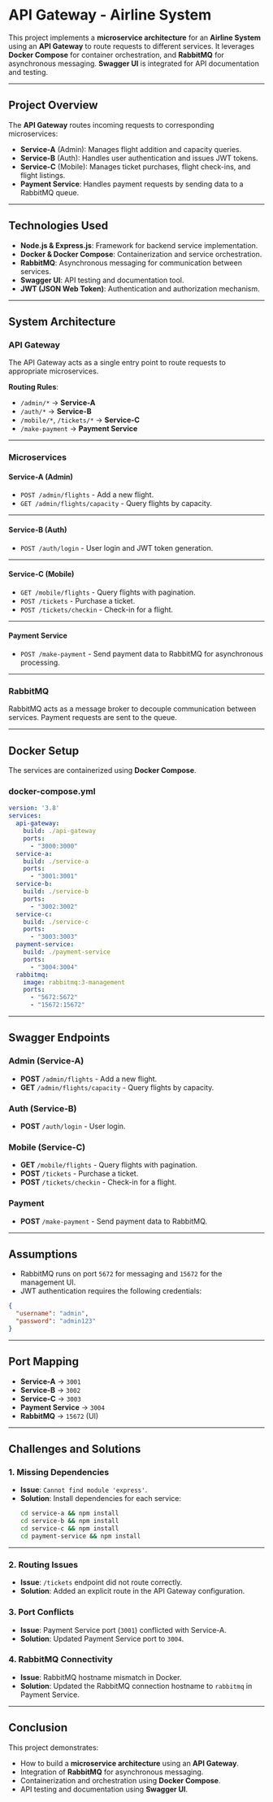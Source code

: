 # **API Gateway - Airline System**

This project implements a **microservice architecture** for an **Airline System** using an **API Gateway** to route requests to different services. It leverages **Docker Compose** for container orchestration, and **RabbitMQ** for asynchronous messaging. **Swagger UI** is integrated for API documentation and testing.

---

## **Project Overview**

The **API Gateway** routes incoming requests to corresponding microservices:

- **Service-A** (Admin): Manages flight addition and capacity queries.
- **Service-B** (Auth): Handles user authentication and issues JWT tokens.
- **Service-C** (Mobile): Manages ticket purchases, flight check-ins, and flight listings.
- **Payment Service**: Handles payment requests by sending data to a RabbitMQ queue.

---

## **Technologies Used**

- **Node.js & Express.js**: Framework for backend service implementation.
- **Docker & Docker Compose**: Containerization and service orchestration.
- **RabbitMQ**: Asynchronous messaging for communication between services.
- **Swagger UI**: API testing and documentation tool.
- **JWT (JSON Web Token)**: Authentication and authorization mechanism.

---

## **System Architecture**

### **API Gateway**
The API Gateway acts as a single entry point to route requests to appropriate microservices.

**Routing Rules**:
- `/admin/*` → **Service-A**
- `/auth/*` → **Service-B**
- `/mobile/*`, `/tickets/*` → **Service-C**
- `/make-payment` → **Payment Service**

---

### **Microservices**

#### **Service-A (Admin)**
- `POST /admin/flights` - Add a new flight.
- `GET /admin/flights/capacity` - Query flights by capacity.

---

#### **Service-B (Auth)**
- `POST /auth/login` - User login and JWT token generation.

---

#### **Service-C (Mobile)**
- `GET /mobile/flights` - Query flights with pagination.
- `POST /tickets` - Purchase a ticket.
- `POST /tickets/checkin` - Check-in for a flight.

---

#### **Payment Service**
- `POST /make-payment` - Send payment data to RabbitMQ for asynchronous processing.

---

### **RabbitMQ**
RabbitMQ acts as a message broker to decouple communication between services. Payment requests are sent to the queue.

---

## **Docker Setup**

The services are containerized using **Docker Compose**.

### **docker-compose.yml**
```yaml
version: '3.8'
services:
  api-gateway:
    build: ./api-gateway
    ports:
      - "3000:3000"
  service-a:
    build: ./service-a
    ports:
      - "3001:3001"
  service-b:
    build: ./service-b
    ports:
      - "3002:3002"
  service-c:
    build: ./service-c
    ports:
      - "3003:3003"
  payment-service:
    build: ./payment-service
    ports:
      - "3004:3004"
  rabbitmq:
    image: rabbitmq:3-management
    ports:
      - "5672:5672"
      - "15672:15672"
```
---

## **Swagger Endpoints**

### **Admin (Service-A)**
- **POST** `/admin/flights` - Add a new flight.
- **GET** `/admin/flights/capacity` - Query flights by capacity.

### **Auth (Service-B)**
- **POST** `/auth/login` - User login.

### **Mobile (Service-C)**
- **GET** `/mobile/flights` - Query flights with pagination.
- **POST** `/tickets` - Purchase a ticket.
- **POST** `/tickets/checkin` - Check-in for a flight.

### **Payment**
- **POST** `/make-payment` - Send payment data to RabbitMQ.

---

## **Assumptions**

- RabbitMQ runs on port `5672` for messaging and `15672` for the management UI.
- JWT authentication requires the following credentials:

```json
{
  "username": "admin",
  "password": "admin123"
}
```
---

## **Port Mapping**
- **Service-A** → `3001`  
- **Service-B** → `3002`  
- **Service-C** → `3003`  
- **Payment Service** → `3004`  
- **RabbitMQ** → `15672` (UI)  

---

## **Challenges and Solutions**

### **1. Missing Dependencies**
- **Issue**: `Cannot find module 'express'`.  
- **Solution**: Install dependencies for each service:
   ```bash
   cd service-a && npm install
   cd service-b && npm install
   cd service-c && npm install
   cd payment-service && npm install

---

### **2. Routing Issues**
- **Issue**: `/tickets` endpoint did not route correctly.  
- **Solution**: Added an explicit route in the API Gateway configuration.

### **3. Port Conflicts**
- **Issue**: Payment Service port (`3001`) conflicted with Service-A.  
- **Solution**: Updated Payment Service port to `3004`.

### **4. RabbitMQ Connectivity**
- **Issue**: RabbitMQ hostname mismatch in Docker.  
- **Solution**: Updated the RabbitMQ connection hostname to `rabbitmq` in Payment Service.

---

## **Conclusion**

This project demonstrates:
- How to build a **microservice architecture** using an **API Gateway**.
- Integration of **RabbitMQ** for asynchronous messaging.
- Containerization and orchestration using **Docker Compose**.
- API testing and documentation using **Swagger UI**.
